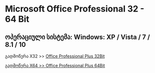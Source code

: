 # Microsoft Office Professional 32 - 64 Bit
## ოპერაციული სისტემა: Windows: XP / Vista / 7 / 8.1 / 10
გადმოწერა X32 >> <a href="https://mega.nz/file/4CRzRTBZ#O-NdrSrmSDIxwuXTwvrrWUBMbvT9rgj8utziekc_BbE" target="_blank">Office Professional Plus 32Bit
<p>გადმოწერა X64 >> <a href="https://mega.nz/file/RKpW0AAb#FA2-0H7-_XDcZKb1EVEmvO4kMjCF55rp_i1Ldpiqi-A" target="_blank">Office Professional Plus 64Bit
